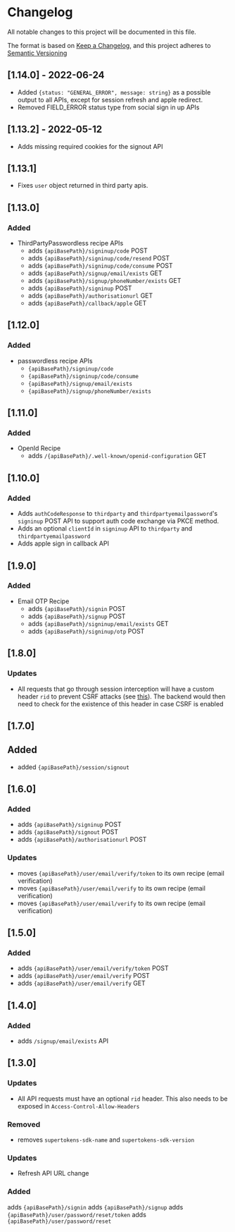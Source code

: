 # Changelog

All notable changes to this project will be documented in this file.

The format is based on [Keep a Changelog](https://keepachangelog.com/en/1.0.0/),
and this project adheres to [Semantic Versioning](https://semver.org/spec/v2.0.0.html)

## [1.14.0] - 2022-06-24
- Added `{status: "GENERAL_ERROR", message: string}` as a possible output to all APIs, except for session refresh and apple redirect.
- Removed FIELD_ERROR status type from social sign in up APIs

## [1.13.2] - 2022-05-12
- Adds missing required cookies for the signout API

## [1.13.1]
- Fixes `user` object returned in third party apis.

## [1.13.0]

### Added 
- ThirdPartyPasswordless recipe APIs
  - adds `{apiBasePath}/signinup/code`                 POST
  - adds `{apiBasePath}/signinup/code/resend`          POST
  - adds `{apiBasePath}/signinup/code/consume`         POST
  - adds `{apiBasePath}/signup/email/exists`           GET
  - adds `{apiBasePath}/signup/phoneNumber/exists`     GET
  - adds `{apiBasePath}/signinup`         POST
  - adds `{apiBasePath}/authorisationurl` GET
  - adds `{apiBasePath}/callback/apple`   GET



## [1.12.0]

### Added
- passwordless recipe APIs
  - `{apiBasePath}/signinup/code`
  - `{apiBasePath}/signinup/code/consume`
  - `{apiBasePath}/signup/email/exists`
  - `{apiBasePath}/signup/phoneNumber/exists`

## [1.11.0]

### Added 
- OpenId Recipe
  - adds  `/{apiBasePath}/.well-known/openid-configuration` GET

## [1.10.0]

### Added
- Adds `authCodeResponse` to `thirdparty` and `thirdpartyemailpassword`'s `signinup` POST API to support auth code exchange via PKCE method.
- Adds an optional `clientId` in `signinup` API to `thirdparty` and `thirdpartyemailpassword`
- Adds apple sign in callback API

## [1.9.0]

### Added

- Email OTP Recipe
  - adds `{apiBasePath}/signin`                POST
  - adds `{apiBasePath}/signup`                POST
  - adds `{apiBasePath}/signinup/email/exists` GET
  - adds `{apiBasePath}/signinup/otp`          POST

## [1.8.0]

### Updates

- All requests that go through session interception will have a custom header `rid` to prevent CSRF attacks (see [this](https://cheatsheetseries.owasp.org/cheatsheets/Cross-Site_Request_Forgery_Prevention_Cheat_Sheet.html#use-of-custom-request-headers)). The backend would then need to check for the existence of this header in case CSRF is enabled

## [1.7.0]

## Added 
- added `{apiBasePath}/session/signout`

## [1.6.0]

### Added 
- adds `{apiBasePath}/signinup`         POST
- adds `{apiBasePath}/signout`          POST
- adds `{apiBasePath}/authorisationurl` POST


### Updates
- moves `{apiBasePath}/user/email/verify/token` to its own recipe (email verification)
- moves `{apiBasePath}/user/email/verify` to its own recipe (email verification)
- moves `{apiBasePath}/user/email/verify` to its own recipe (email verification)

## [1.5.0]

### Added 

- adds `{apiBasePath}/user/email/verify/token` POST
- adds `{apiBasePath}/user/email/verify`       POST
- adds `{apiBasePath}/user/email/verify`       GET

## [1.4.0]

### Added
- adds `/signup/email/exists`  API

## [1.3.0]

### Updates
- All API requests must have an optional `rid` header. This also needs to be exposed in `Access-Control-Allow-Headers` 

### Removed
- removes `supertokens-sdk-name` and `supertokens-sdk-version`

### Updates
- Refresh API URL change

### Added
adds `{apiBasePath}/signin`
adds `{apiBasePath}/signup`
adds `{apiBasePath}/user/password/reset/token`
adds `{apiBasePath}/user/password/reset`